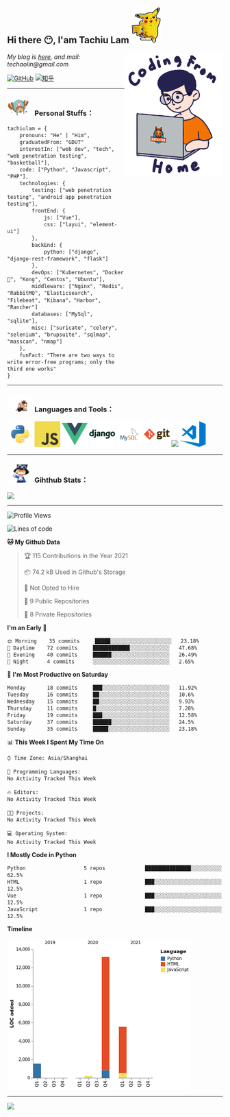 <h2>Hi there 😶, I'am Tachiu Lam <img src="https://raw.githubusercontent.com/TachiuLam/tachiulam/master/static/img/pikachu.gif" width="70"></h2>

<img align='right' src="https://raw.githubusercontent.com/TachiuLam/tachiulam/master/static/img/coding2.GIF" width="230">

<p><em>My blog is <a href="https://tclam.cn">here</a>, and mail: techaolin@gmail.com </em></p>

[![GitHub](https://img.shields.io/badge/dynamic/json?logo=github&label=GitHub&labelColor=495867&color=95B8D1&query=%24.data.totalSubs&url=https%3A%2F%2Fapi.spencerwoo.com%2Fsubstats%2F%3Fsource%3Dgithub%26queryKey%3Dtachiulam&style=?style=flat-square)](https://github.com/tachiulam)
[![知乎](https://img.shields.io/badge/dynamic/json?logo=zhihu&label=知乎&labelColor=495867&color=95B8D1&query=%24.data.totalSubs&url=https%3A%2F%2Fapi.spencerwoo.com%2Fsubstats%2F%3Fsource%3Dzhihu%26queryKey%3Dtachiulam&style=?style=flat-square)](https://zhihu.com/people/tachiulam)

---

<img align='right' sc="https://raw.githubusercontent.com/TachiuLam/tachiulam/master/static/img/coding2.GIF" width="230">

### <img src="https://raw.githubusercontent.com/TachiuLam/tachiulam/master/static/img/joba5.gif" width="60"> Personal Stuffs：

```python3
tachiulam = {
    pronouns: "He" | "Him",
    graduatedFrom: "GDUT"
    interestIn: ["web dev", "tech", "web penetration testing", "basketball"],
    code: ["Python", "Javascript", "PHP"],
    technologies: {
        testing: ["web penetration testing", "android app penetration testing"],
        frontEnd: {
            js: ["Vue"],
            css: ["layui", "element-ui"]
        },
        backEnd: {
            python: ["django", "django-rest-framework", "flask"]
        },
        devOps: ["Kubernetes", "Docker🐳", "Kong", "Centos", "Ubuntu"],
        middleware: ["Nginx", "Redis", "RabbitMQ", "Elasticsearch", "Filebeat", "Kibana"，"Harbor", "Rancher"]
        databases: ["MySql", "sqlite"],
        misc: ["suricate", "celery", "selenium", "brupsuite", "sqlmap", "masscan", "nmap"]
    },
    funFact: "There are two ways to write error-free programs; only the third one works"
}
```
---

### <img src="https://raw.githubusercontent.com/TachiuLam/tachiulam/master/static/img/aisi.gif" width="60"> Languages and Tools：


<code><img height="60" src="https://raw.githubusercontent.com/github/explore/80688e429a7d4ef2fca1e82350fe8e3517d3494d/topics/python/python.png"></code>
<code><img height="60" src="https://raw.githubusercontent.com/github/explore/80688e429a7d4ef2fca1e82350fe8e3517d3494d/topics/javascript/javascript.png"></code>
<code><img height="60" src="https://raw.githubusercontent.com/github/explore/80688e429a7d4ef2fca1e82350fe8e3517d3494d/topics/vue/vue.png"></code>
<code><img height="60" src="https://raw.githubusercontent.com/github/explore/80688e429a7d4ef2fca1e82350fe8e3517d3494d/topics/django/django.png"></code>
<code><img height="60" src="https://raw.githubusercontent.com/github/explore/80688e429a7d4ef2fca1e82350fe8e3517d3494d/topics/mysql/mysql.png"></code>
<code><img height="60" src="https://raw.githubusercontent.com/github/explore/80688e429a7d4ef2fca1e82350fe8e3517d3494d/topics/git/git.png"></code>
<code><img height="60" src="https://resources.jetbrains.com/storage/products/pycharm/img/meta/pycharm_logo_300x300.png"></code>
<code><img height="60" src="https://raw.githubusercontent.com/github/explore/80688e429a7d4ef2fca1e82350fe8e3517d3494d/topics/visual-studio-code/visual-studio-code.png"></code>



---

### <img src="https://raw.githubusercontent.com/TachiuLam/tachiulam/master/static/img/sabo.gif" width="60"> Gihthub Stats：

<a href="https://github.com/TachiuLam/TachiuLam">
  <img align="center" src="https://github-readme-stats.vercel.app/api?username=tachiulam&show_icons=true&theme=tokyonight" />
</a>

---

<!--START_SECTION:waka-->
![Profile Views](http://img.shields.io/badge/Profile%20Views-82-blue)

![Lines of code](https://img.shields.io/badge/From%20Hello%20World%20I%27ve%20Written-20471%20lines%20of%20code-blue)

**🐱 My Github Data** 

> 🏆 115 Contributions in the Year 2021
 > 
> 📦 74.2 kB Used in Github's Storage 
 > 
> 🚫 Not Opted to Hire
 > 
> 📜 9 Public Repositories 
 > 
> 🔑 8 Private Repositories  
 > 
**I'm an Early 🐤** 

```text
🌞 Morning    35 commits     █████░░░░░░░░░░░░░░░░░░░░   23.18% 
🌆 Daytime    72 commits     ████████████░░░░░░░░░░░░░   47.68% 
🌃 Evening    40 commits     ██████░░░░░░░░░░░░░░░░░░░   26.49% 
🌙 Night      4 commits      ░░░░░░░░░░░░░░░░░░░░░░░░░   2.65%

```
📅 **I'm Most Productive on Saturday** 

```text
Monday       18 commits     ███░░░░░░░░░░░░░░░░░░░░░░   11.92% 
Tuesday      16 commits     ██░░░░░░░░░░░░░░░░░░░░░░░   10.6% 
Wednesday    15 commits     ██░░░░░░░░░░░░░░░░░░░░░░░   9.93% 
Thursday     11 commits     █░░░░░░░░░░░░░░░░░░░░░░░░   7.28% 
Friday       19 commits     ███░░░░░░░░░░░░░░░░░░░░░░   12.58% 
Saturday     37 commits     ██████░░░░░░░░░░░░░░░░░░░   24.5% 
Sunday       35 commits     █████░░░░░░░░░░░░░░░░░░░░   23.18%

```


📊 **This Week I Spent My Time On** 

```text
⌚︎ Time Zone: Asia/Shanghai

💬 Programming Languages: 
No Activity Tracked This Week

🔥 Editors: 
No Activity Tracked This Week

🐱‍💻 Projects: 
No Activity Tracked This Week

💻 Operating System: 
No Activity Tracked This Week

```

**I Mostly Code in Python** 

```text
Python                   5 repos             ███████████████░░░░░░░░░░   62.5% 
HTML                     1 repo              ███░░░░░░░░░░░░░░░░░░░░░░   12.5% 
Vue                      1 repo              ███░░░░░░░░░░░░░░░░░░░░░░   12.5% 
JavaScript               1 repo              ███░░░░░░░░░░░░░░░░░░░░░░   12.5%

```


**Timeline**

![Chart not found](https://raw.githubusercontent.com/TachiuLam/TachiuLam/master/charts/bar_graph.png) 


<!--END_SECTION:waka-->

---

<img src="https://imgur.com/rilHVxA.png" />
<!--img align="center" alt="GIF" src="https://raw.githubusercontent.com/TachiuLam/tachiulam/dev/static/img/coding-freak.gif?raw=true" width="420" height="280" />
